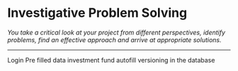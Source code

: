 # Investigative Problem Solving
*You take a critical look at your project from different perspectives, identify problems, find an effective approach and arrive at appropriate solutions.*
***


Login 
Pre filled data
investment fund autofill
versioning in the database

